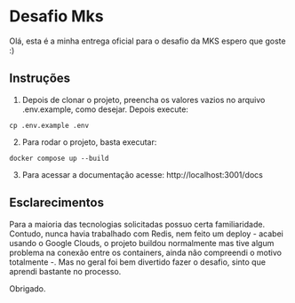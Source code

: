 Desafio Mks
===========================

Olá, esta é a minha entrega oficial para o desafio da MKS
espero que goste :)

## Instruções

1. Depois de clonar o projeto, preencha os valores vazios
no arquivo .env.example, como desejar. Depois execute:
```
cp .env.example .env
```

2. Para rodar o projeto, basta executar:
```
docker compose up --build
```
3. Para acessar a documentação acesse: http://localhost:3001/docs

## Esclarecimentos

Para a maioria das tecnologias solicitadas possuo certa familiaridade. Contudo,
nunca havia trabalhado com Redis, nem feito um deploy - acabei usando o Google Clouds,
o projeto buildou normalmente mas tive algum problema na conexão entre os containers,
ainda não compreendi o motivo totalmente -. Mas no geral foi bem divertido fazer o desafio,
sinto que aprendi bastante no processo.

Obrigado.

